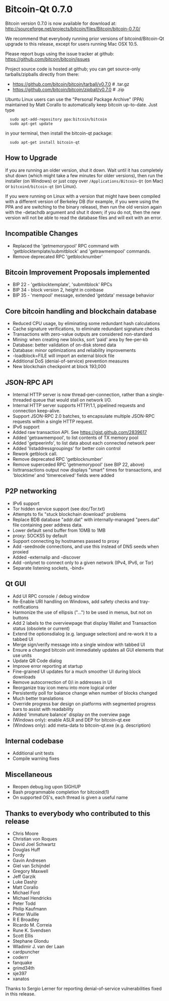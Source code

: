 Bitcoin-Qt 0.7.0
================

Bitcoin version 0.7.0 is now available for download at:
  <http://sourceforge.net/projects/bitcoin/files/Bitcoin/bitcoin-0.7.0/>

We recommend that everybody running prior versions of bitcoind/Bitcoin-Qt
upgrade to this release, except for users running Mac OSX 10.5.

Please report bugs using the issue tracker at github:
  <https://github.com/bitcoin/bitcoin/issues>

Project source code is hosted at github; you can get
source-only tarballs/zipballs directly from there:

* <https://github.com/bitcoin/bitcoin/tarball/v0.7.0>  # .tar.gz
* <https://github.com/bitcoin/bitcoin/zipball/v0.7.0>  # .zip

Ubuntu Linux users can use the "Personal Package Archive" (PPA)
maintained by Matt Corallo to automatically keep
bitcoin up-to-date.  Just type

```
  sudo apt-add-repository ppa:bitcoin/bitcoin
  sudo apt-get update
```

in your terminal, then install the bitcoin-qt package:

```
  sudo apt-get install bitcoin-qt
```


How to Upgrade
--------------

If you are running an older version, shut it down. Wait
until it has completely shut down (which might take a few minutes for older
versions), then run the installer (on Windows) or just copy over
`/Applications/Bitcoin-Qt`
(on Mac) or
`bitcoind/bitcoin-qt`
(on Linux).

If you were running on Linux with a version that might have been compiled
with a different version of Berkeley DB (for example, if you were using the
PPA and are switching to the binary release), then run the old version again
with the -detachdb argument and shut it down; if you do not, then the new
version will not be able to read the database files and will exit with an error.

Incompatible Changes
--------------------

* Replaced the 'getmemorypool' RPC command with 'getblocktemplate/submitblock'
  and 'getrawmempool' commands.
* Remove deprecated RPC 'getblocknumber'

Bitcoin Improvement Proposals implemented
-----------------------------------------

* BIP 22 - 'getblocktemplate', 'submitblock' RPCs
* BIP 34 - block version 2, height in coinbase
* BIP 35 - 'mempool' message, extended 'getdata' message behavior

Core bitcoin handling and blockchain database
---------------------------------------------

* Reduced CPU usage, by eliminating some redundant hash calculations
* Cache signature verifications, to eliminate redundant signature checks
* Transactions with zero-value outputs are considered non-standard
* Mining: when creating new blocks, sort 'paid' area by fee-per-kb
* Database: better validation of on-disk stored data
* Database: minor optimizations and reliability improvements
* -loadblock=FILE will import an external block file
* Additional DoS (denial-of-service) prevention measures
* New blockchain checkpoint at block 193,000

JSON-RPC API
------------

* Internal HTTP server is now thread-per-connection, rather than
  a single-threaded queue that would stall on network I/O.
* Internal HTTP server supports HTTP/1.1, pipelined requests and
  connection keep-alive.
* Support JSON-RPC 2.0 batches, to encapsulate multiple JSON-RPC requests
  within a single HTTP request.
* IPv6 support
* Added raw transaction API.  See https://gist.github.com/2839617
* Added 'getrawmempool', to list contents of TX memory pool
* Added 'getpeerinfo', to list data about each connected network peer
* Added 'listaddressgroupings' for better coin control
* Rework getblock call.
* Remove deprecated RPC 'getblocknumber'
* Remove superceded RPC 'getmemorypool' (see BIP 22, above)
* listtransactions output now displays "smart" times for transactions,
  and 'blocktime' and 'timereceived' fields were added

P2P networking
--------------

* IPv6 support
* Tor hidden service support (see doc/Tor.txt)
* Attempts to fix "stuck blockchain download" problems
* Replace BDB database "addr.dat" with internally-managed "peers.dat"
  file containing peer address data.
* Lower default send buffer from 10MB to 1MB
* proxy: SOCKS5 by default
* Support connecting by hostnames passed to proxy
* Add -seednode connections, and use this instead of DNS seeds when proxied
* Added -externalip and -discover
* Add -onlynet to connect only to a given network (IPv4, IPv6, or Tor)
* Separate listening sockets, -bind=<addr>

Qt GUI
------

* Add UI RPC console / debug window
* Re-Enable URI handling on Windows, add safety checks and tray-notifications
* Harmonize the use of ellipsis ("...") to be used in menus, but not on buttons
* Add 2 labels to the overviewpage that display Wallet and Transaction status (obsolete or current)
* Extend the optionsdialog (e.g. language selection) and re-work it to a tabbed UI
* Merge sign/verify message into a single window with tabbed UI
* Ensure a changed bitcoin unit immediately updates all GUI elements that use units
* Update QR Code dialog
* Improve error reporting at startup
* Fine-grained UI updates for a much smoother UI during block downloads
* Remove autocorrection of 0/i in addresses in UI
* Reorganize tray icon menu into more logical order
* Persistently poll for balance change when number of blocks changed
* Much better translations
* Override progress bar design on platforms with segmented progress bars to assist with readability
* Added 'immature balance' display on the overview page
* (Windows only): enable ASLR and DEP for bitcoin-qt.exe
* (Windows only): add meta-data to bitcoin-qt.exe (e.g. description)

Internal codebase
-----------------

* Additional unit tests
* Compile warning fixes

Miscellaneous
-------------

* Reopen debug.log upon SIGHUP
* Bash programmable completion for bitcoind(1)
* On supported OS's, each thread is given a useful name

Thanks to everybody who contributed to this release
---------------------------------------------------

* Chris Moore
* Christian von Roques
* David Joel Schwartz
* Douglas Huff
* Fordy
* Gavin Andresen
* Giel van Schijndel
* Gregory Maxwell
* Jeff Garzik
* Luke Dashjr
* Matt Corallo
* Michael Ford
* Michael Hendricks
* Peter Todd
* Philip Kaufmann
* Pieter Wuille
* R E Broadley
* Ricardo M. Correia
* Rune K. Svendsen
* Scott Ellis
* Stephane Glondu
* Wladimir J. van der Laan
* cardpuncher
* coderrr
* fanquake
* grimd34th
* sje397
* xanatos

Thanks to Sergio Lerner for reporting denial-of-service vulnerabilities fixed in this release.
